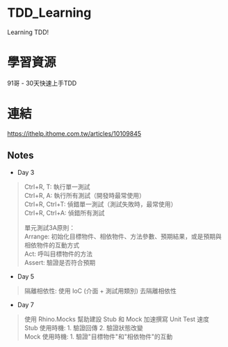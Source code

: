 # TDD_Learning
Learning TDD!

# 學習資源
91哥 - 30天快速上手TDD

# 連結
https://ithelp.ithome.com.tw/articles/10109845

## Notes
* Day 3  
> Ctrl+R, T: 執行單一測試  
> Ctrl+R, A: 執行所有測試（開發時最常使用）  
> Ctrl+R, Ctrl+T: 偵錯單一測試（測試失敗時，最常使用）  
> Ctrl+R, Ctrl+A: 偵錯所有測試  
> 
> 單元測試3A原則：  
> Arrange: 初始化目標物件、相依物件、方法參數、預期結果，或是預期與相依物件的互動方式  
> Act: 呼叫目標物件的方法  
> Assert: 驗證是否符合預期  

* Day 5  
> 隔離相依性: 使用 IoC (介面 + 測試用類別) 去隔離相依性  

* Day 7  
> 使用 Rhino.Mocks 幫助建設 Stub 和 Mock 加速撰寫 Unit Test 速度  
> Stub 使用時機: 1. 驗證回傳 2. 驗證狀態改變  
> Mock 使用時機: 1. 驗證"目標物件"和"相依物件"的互動